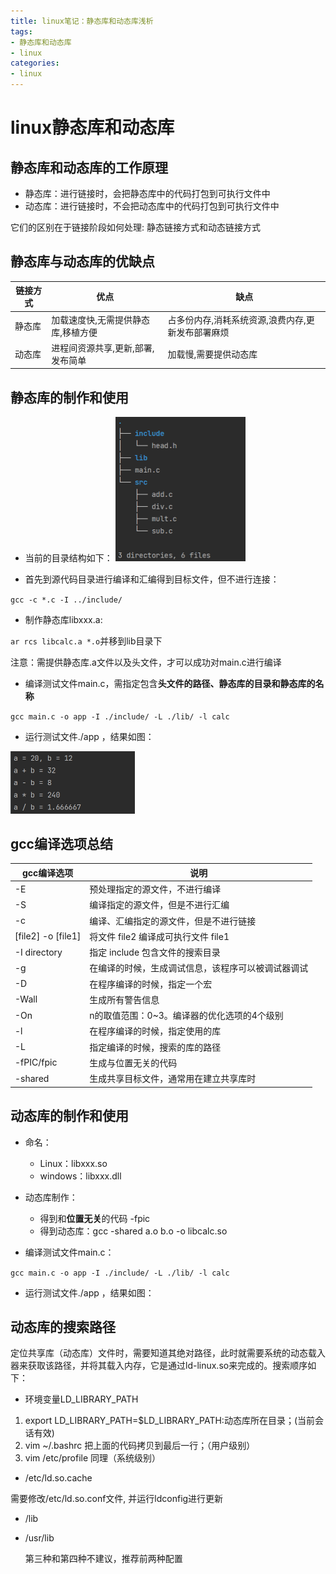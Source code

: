 ```yaml
---
title: linux笔记：静态库和动态库浅析
tags: 
- 静态库和动态库
- linux
categories:
- linux
---
```


# linux静态库和动态库

## 静态库和动态库的工作原理

- 静态库：进行链接时，会把静态库中的代码打包到可执行文件中
- 动态库：进行链接时，不会把动态库中的代码打包到可执行文件中

它们的区别在于链接阶段如何处理: 静态链接方式和动态链接方式

## 静态库与动态库的优缺点

| 链接方式 | 优点                               | 缺点                                              |
| -------- | ---------------------------------- | ------------------------------------------------- |
| 静态库   | 加载速度快,无需提供静态库,移植方便 | 占多份内存,消耗系统资源,浪费内存,更新发布部署麻烦 |
| 动态库   | 进程间资源共享,更新,部署,发布简单  | 加载慢,需要提供动态库                             |



## 静态库的制作和使用

- 当前的目录结构如下：
  <img src="https://raw.githubusercontent.com/coelien/image-hosting/master/img/202206061732768.png" alt="image-20220606173223714" style="zoom:50%;" />

- 首先到源代码目录进行编译和汇编得到目标文件，但不进行连接：

`gcc -c *.c -I ../include/`

- 制作静态库libxxx.a:

`ar rcs libcalc.a *.o`并移到lib目录下

注意：需提供静态库.a文件以及头文件，才可以成功对main.c进行编译

-  编译测试文件main.c，需指定包含**头文件的路径、静态库的目录和静态库的名称**

`gcc main.c -o app -I ./include/ -L ./lib/ -l calc`

- 运行测试文件./app ，结果如图：

<img src="https://raw.githubusercontent.com/coelien/image-hosting/master/img/202206061823645.png" alt="image-20220606182353621" style="zoom:50%;" />

## gcc编译选项总结

| gcc编译选项        | 说明                                               |
| ------------------ | -------------------------------------------------- |
| -E                 | 预处理指定的源文件，不进行编译                     |
| -S                 | 编译指定的源文件，但是不进行汇编                   |
| -c                 | 编译、汇编指定的源文件，但是不进行链接             |
| [file2] -o [file1] | 将文件 file2 编译成可执行文件 file1                |
| -I directory       | 指定 include 包含文件的搜索目录                    |
| -g                 | 在编译的时候，生成调试信息，该程序可以被调试器调试 |
| -D                 | 在程序编译的时候，指定一个宏                       |
| -Wall              | 生成所有警告信息                                   |
| -On                | n的取值范围：0~3。编译器的优化选项的4个级别        |
| -l                 | 在程序编译的时候，指定使用的库                     |
| -L                 | 指定编译的时候，搜索的库的路径                     |
| -fPIC/fpic         | 生成与位置无关的代码                               |
| -shared            | 生成共享目标文件，通常用在建立共享库时             |

## 动态库的制作和使用

- 命名：
  - Linux：libxxx.so
  - windows：libxxx.dll
- 动态库制作：
  - 得到和**位置无关**的代码 -fpic
  - 得到动态库：gcc -shared a.o b.o -o libcalc.so

-  编译测试文件main.c：

`gcc main.c -o app -I ./include/ -L ./lib/ -l calc`

- 运行测试文件./app ，结果如图：

## 动态库的搜索路径

定位共享库（动态库）文件时，需要知道其绝对路径，此时就需要系统的动态载入器来获取该路径，并将其载入内存，它是通过ld-linux.so来完成的。搜索顺序如下：

- 环境变量LD_LIBRARY_PATH

1. export LD_LIBRARY_PATH=$LD_LIBRARY_PATH:动态库所在目录；(当前会话有效)
2. vim ~/.bashrc 把上面的代码拷贝到最后一行；（用户级别）
3. vim /etc/profile 同理（系统级别）

- /etc/ld.so.cache

需要修改/etc/ld.so.conf文件, 并运行ldconfig进行更新

- /lib
- /usr/lib

  第三种和第四种不建议，推荐前两种配置